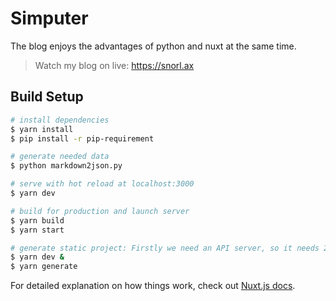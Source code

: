 # Simputer

The blog enjoys the advantages of python and nuxt at the same time.
> Watch my blog on live: https://snorl.ax

## Build Setup

``` bash
# install dependencies
$ yarn install
$ pip install -r pip-requirement

# generate needed data
$ python markdown2json.py

# serve with hot reload at localhost:3000
$ yarn dev

# build for production and launch server
$ yarn build
$ yarn start

# generate static project: Firstly we need an API server, so it needs 2 commands
$ yarn dev &
$ yarn generate
```

For detailed explanation on how things work, check out [Nuxt.js docs](https://nuxtjs.org).
